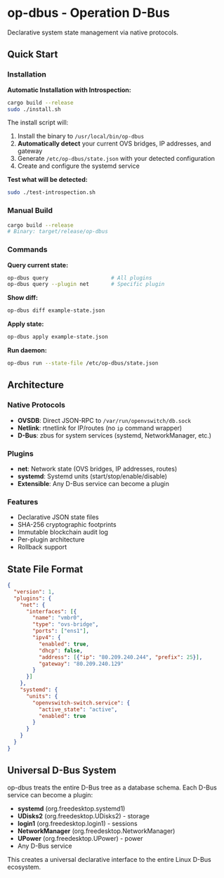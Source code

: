 # op-dbus - Operation D-Bus

Declarative system state management via native protocols.

## Quick Start

### Installation

**Automatic Installation with Introspection:**
```bash
cargo build --release
sudo ./install.sh
```

The install script will:
1. Install the binary to `/usr/local/bin/op-dbus`
2. **Automatically detect** your current OVS bridges, IP addresses, and gateway
3. Generate `/etc/op-dbus/state.json` with your detected configuration
4. Create and configure the systemd service

**Test what will be detected:**
```bash
sudo ./test-introspection.sh
```

### Manual Build
```bash
cargo build --release
# Binary: target/release/op-dbus
```

### Commands

**Query current state:**
```bash
op-dbus query                    # All plugins
op-dbus query --plugin net       # Specific plugin
```

**Show diff:**
```bash
op-dbus diff example-state.json
```

**Apply state:**
```bash
op-dbus apply example-state.json
```

**Run daemon:**
```bash
op-dbus run --state-file /etc/op-dbus/state.json
```

## Architecture

### Native Protocols
- **OVSDB**: Direct JSON-RPC to `/var/run/openvswitch/db.sock`
- **Netlink**: rtnetlink for IP/routes (no `ip` command wrapper)
- **D-Bus**: zbus for system services (systemd, NetworkManager, etc.)

### Plugins
- **net**: Network state (OVS bridges, IP addresses, routes)
- **systemd**: Systemd units (start/stop/enable/disable)
- **Extensible**: Any D-Bus service can become a plugin

### Features
- Declarative JSON state files
- SHA-256 cryptographic footprints
- Immutable blockchain audit log
- Per-plugin architecture
- Rollback support

## State File Format

```json
{
  "version": 1,
  "plugins": {
    "net": {
      "interfaces": [{
        "name": "vmbr0",
        "type": "ovs-bridge",
        "ports": ["ens1"],
        "ipv4": {
          "enabled": true,
          "dhcp": false,
          "address": [{"ip": "80.209.240.244", "prefix": 25}],
          "gateway": "80.209.240.129"
        }
      }]
    },
    "systemd": {
      "units": {
        "openvswitch-switch.service": {
          "active_state": "active",
          "enabled": true
        }
      }
    }
  }
}
```

## Universal D-Bus System

op-dbus treats the entire D-Bus tree as a database schema. Each D-Bus service can become a plugin:
- **systemd** (org.freedesktop.systemd1)
- **UDisks2** (org.freedesktop.UDisks2) - storage
- **login1** (org.freedesktop.login1) - sessions
- **NetworkManager** (org.freedesktop.NetworkManager)
- **UPower** (org.freedesktop.UPower) - power
- Any D-Bus service

This creates a universal declarative interface to the entire Linux D-Bus ecosystem.
